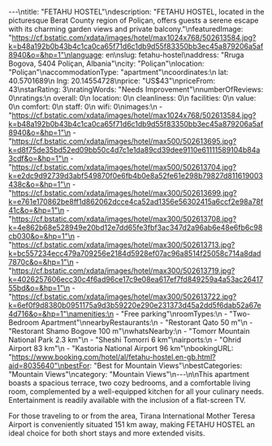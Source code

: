 ---\ntitle: "FETAHU HOSTEL"\ndescription: "FETAHU HOSTEL, located in the picturesque Berat County region of Poliçan, offers guests a serene escape with its charming garden views and private balcony."\nfeaturedImage: "https://cf.bstatic.com/xdata/images/hotel/max1024x768/502613584.jpg?k=b48a192b0b43b4c1ca0ca65f71d6c1db9d55f83350bb3ec45a879206a5af8940&o=&hp=1"\nlanguage: en\nslug: fetahu-hostel\naddress: "Rruga Bogova, 5404 Poliçan, Albania"\ncity: "Poliçan"\nlocation: "Poliçan"\naccommodationType: "apartment"\ncoordinates:\n  lat: 40.5701689\n  lng: 20.14554728\nprice: "US$43"\npriceFrom: 43\nstarRating: 3\nratingWords: "Needs Improvement"\nnumberOfReviews: 0\nratings:\n  overall: 0\n  location: 0\n  cleanliness: 0\n  facilities: 0\n  value: 0\n  comfort: 0\n  staff: 0\n  wifi: 0\nimages:\n  - "https://cf.bstatic.com/xdata/images/hotel/max1024x768/502613584.jpg?k=b48a192b0b43b4c1ca0ca65f71d6c1db9d55f83350bb3ec45a879206a5af8940&o=&hp=1"\n  - "https://cf.bstatic.com/xdata/images/hotel/max500/502613695.jpg?k=d8f75de35bd52ed09bb50c4d7c1e1da89cd39dee9110e61111589104b84a3cdf&o=&hp=1"\n  - "https://cf.bstatic.com/xdata/images/hotel/max500/502613704.jpg?k=e2dc9d92739d3abf549870f0e6fb4b0e8a52fe61e298b79827d811619003438c&o=&hp=1"\n  - "https://cf.bstatic.com/xdata/images/hotel/max300/502613699.jpg?k=e761e170862be8ff1d862062dcce4ca52ad1356e56302415a6ccf2e98a78f41c&o=&hp=1"\n  - "https://cf.bstatic.com/xdata/images/hotel/max300/502613708.jpg?k=4e862b68e528949e20bd12e7dd65fe3fbf3ac347d2a96ab6e48e6fb6c98cb030&o=&hp=1"\n  - "https://cf.bstatic.com/xdata/images/hotel/max300/502613713.jpg?k=bc557234ecc479a709256e2184d5928ef07ac96a8514f25058c714a8dad7870c&o=&hp=1"\n  - "https://cf.bstatic.com/xdata/images/hotel/max300/502613719.jpg?k=4026257606ecc30c4f6ad96ce17c9e08ea617ef7fd849259a4a53ac2641755bd&o=&hp=1"\n  - "https://cf.bstatic.com/xdata/images/hotel/max300/502613722.jpg?k=6ef0f9d8380b0951175a9d3b59220e290e231373d45a2dd5f6dab52a67e4d716&o=&hp=1"\namenities:\n  - "Free parking"\nroomTypes:\n  - "Two-Bedroom Apartment"\nnearbyRestaurants:\n  - "Restorant Qato 50 m"\n  - "Restorant Shamo Bogove 100 m"\nwhatsNearby:\n  - "Tomorr Mountain National Park 2.3 km"\n  - "Sheshi Tomorri 6 km"\nairports:\n  - "Ohrid Airport 83 km"\n  - "Kastoria National Airport 96 km"\nbookingURL: "https://www.booking.com/hotel/al/fetahu-hostel.en-gb.html?aid=8035640"\nbestFor: "Best for Mountain Views"\nbestCategories: "Mountain Views"\ncategory: "Mountain Views"\n---\n\nThis apartment boasts a spacious terrace, two cozy bedrooms, and a comfortable living room, complemented by a well-equipped kitchen for all your culinary needs. Entertainment is readily available with the inclusion of a flat-screen TV. 

For those traveling to or from the area, Tirana International Mother Teresa Airport is conveniently situated 151 km away, making FETAHU HOSTEL an ideal choice for both short stays and more extended visits.